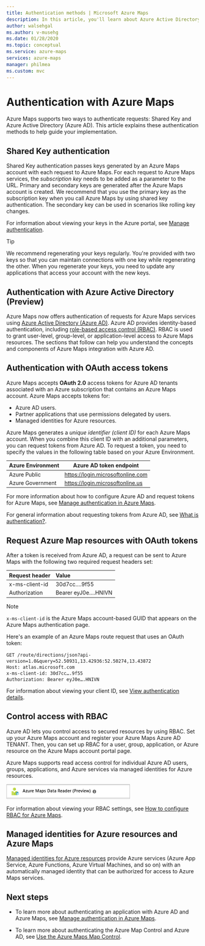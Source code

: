 ```yaml
---
title: Authentication methods | Microsoft Azure Maps
description: In this article, you'll learn about Azure Active Directory (Azure AD) and Shared Key authentication. Both are used for Microsoft Azure Maps services. Learn how to get Azure Maps subscription key.
author: walsehgal
ms.author: v-musehg
ms.date: 01/28/2020
ms.topic: conceptual
ms.service: azure-maps
services: azure-maps
manager: philmea
ms.custom: mvc
---
```


# Authentication with Azure Maps

Azure Maps supports two ways to authenticate requests: Shared Key and Azure Active Directory (Azure AD). This article explains these authentication methods to help guide your implementation.

## Shared Key authentication

Shared Key authentication passes keys generated by an Azure Maps account with each request to Azure Maps. For each request to Azure Maps services, the *subscription key* needs to be added as a parameter to the URL. Primary and secondary keys are generated after the Azure Maps account is created. We recommend that you use the primary key as the subscription key when you call Azure Maps by using shared key authentication. The secondary key can be used in scenarios like rolling key changes.  

For information about viewing your keys in the Azure portal, see [Manage authentication](https://aka.ms/amauthdetails).

> [!Tip]
> We recommend regenerating your keys regularly. You're provided with two keys so that you can maintain connections with one key while regenerating the other. When you regenerate your keys, you need to update any applications that access your account with the new keys.



## Authentication with Azure Active Directory (Preview)

Azure Maps now offers authentication of requests for Azure Maps services using [Azure Active Directory (Azure AD)](https://docs.microsoft.com/azure/active-directory/fundamentals/active-directory-whatis). Azure AD provides identity-based authentication, including [role-based access control (RBAC)](https://docs.microsoft.com/azure/role-based-access-control/overview). RBAC is used to grant user-level, group-level, or application-level access to Azure Maps resources. The sections that follow can help you understand the concepts and components of Azure Maps integration with Azure AD.

## Authentication with OAuth access tokens

Azure Maps accepts **OAuth 2.0** access tokens for Azure AD tenants associated with an Azure subscription that contains an Azure Maps account. Azure Maps accepts tokens for:

* Azure AD users. 
* Partner applications that use permissions delegated by users.
* Managed identities for Azure resources.

Azure Maps generates a *unique identifier (client ID)* for each Azure Maps account. When you combine this client ID with an additional parameters, you can request tokens from Azure AD. To request a token, you need to specify the values in the following table based on your Azure Environment.

| Azure Environment   | Azure AD token endpoint |
| --------------------|-------------------------|
| Azure Public        | https://login.microsoftonline.com |
| Azure Government    | https://login.microsoftonline.us |


For more information about how to configure Azure AD and request tokens for Azure Maps, see [Manage authentication in Azure Maps](https://docs.microsoft.com/azure/azure-maps/how-to-manage-authentication).

For general information about requesting tokens from Azure AD, see [What is authentication?](https://docs.microsoft.com/azure/active-directory/develop/authentication-scenarios).

## Request Azure Map resources with OAuth tokens

After a token is received from Azure AD, a request can be sent to Azure Maps with the following two required request headers set:

| Request header    |    Value    |
|:------------------|:------------|
| x-ms-client-id    | 30d7cc….9f55|
| Authorization     | Bearer eyJ0e….HNIVN |

> [!Note]
> `x-ms-client-id` is the Azure Maps account-based GUID that appears on the Azure Maps authentication page.

Here's an example of an Azure Maps route request that uses an OAuth token:

```
GET /route/directions/json?api-version=1.0&query=52.50931,13.42936:52.50274,13.43872 
Host: atlas.microsoft.com 
x-ms-client-id: 30d7cc….9f55 
Authorization: Bearer eyJ0e….HNIVN 
```

For information about viewing your client ID, see [View authentication details](https://aka.ms/amauthdetails).

## Control access with RBAC

Azure AD lets you control access to secured resources by using RBAC. Set up your Azure Maps account and register your Azure Maps Azure AD TENANT. Then, you can set up RBAC for a user, group, application, or Azure resource on the Azure Maps account portal page.

Azure Maps supports read access control for individual Azure AD users, groups, applications, and Azure services via managed identities for Azure resources.

![Azure Maps Data Reader (Preview)](./media/azure-maps-authentication/concept.png)

For information about viewing your RBAC settings, see [How to configure RBAC for Azure Maps](https://aka.ms/amrbac).

## Managed identities for Azure resources and Azure Maps

[Managed identities for Azure resources](https://docs.microsoft.com/azure/active-directory/managed-identities-azure-resources/overview) provide Azure services (Azure App Service, Azure Functions, Azure Virtual Machines, and so on) with an automatically managed identity that can be authorized for access to Azure Maps services.  

## Next steps

* To learn more about authenticating an application with Azure AD and Azure Maps, see [Manage authentication in Azure Maps](https://docs.microsoft.com/azure/azure-maps/how-to-manage-authentication).

* To learn more about authenticating the Azure Map Control and Azure AD, see [Use the Azure Maps Map Control](https://aka.ms/amaadmc).
